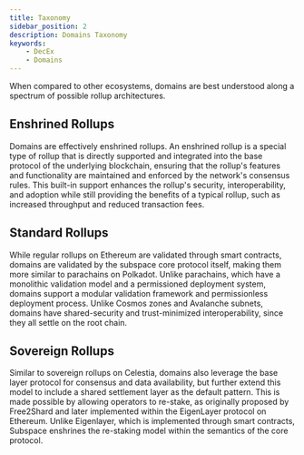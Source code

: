 ```yaml
---
title: Taxonomy
sidebar_position: 2
description: Domains Taxonomy
keywords:
    - DecEx
    - Domains
---
```

When compared to other ecosystems, domains are best understood along a spectrum of possible rollup architectures.

## Enshrined Rollups 

Domains are effectively enshrined rollups. An enshrined rollup is a special type of rollup that is directly supported and integrated into the base protocol of the underlying blockchain, ensuring that the rollup's features and functionality are maintained and enforced by the network's consensus rules. This built-in support enhances the rollup's security, interoperability, and adoption while still providing the benefits of a typical rollup, such as increased throughput and reduced transaction fees. 

## Standard Rollups 

While regular rollups on Ethereum are validated through smart contracts, domains are validated by the subspace core protocol itself, making them more similar to parachains on Polkadot. Unlike parachains, which have a monolithic validation model and a permissioned deployment system, domains support a modular validation framework and permissionless deployment process. Unlike Cosmos zones and Avalanche subnets, domains have shared-security and trust-minimized interoperability, since they all settle on the root chain. 

## Sovereign Rollups 

Similar to sovereign rollups on Celestia, domains also leverage the base layer protocol for consensus and data availability, but further extend this model to include a shared settlement layer as the default pattern. This is made possible by allowing operators to re-stake, as originally proposed by Free2Shard and later implemented within the EigenLayer protocol on Ethereum. Unlike Eigenlayer, which is implemented through smart contracts, Subspace enshrines the re-staking model within the semantics of the core protocol. 